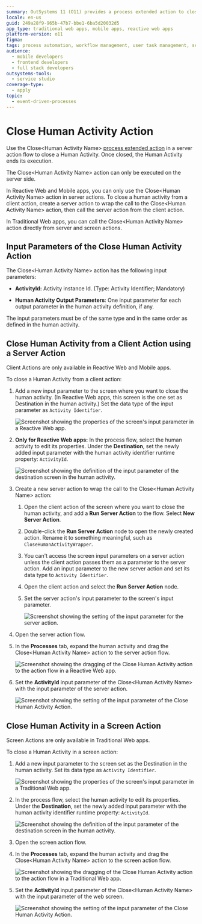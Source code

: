 ```yaml
---
summary: OutSystems 11 (O11) provides a process extended action to close Human Activities in action flows.
locale: en-us
guid: 249a28f9-965b-47b7-bbe1-6ba5d20032d5
app_type: traditional web apps, mobile apps, reactive web apps
platform-version: o11
figma:
tags: process automation, workflow management, user task management, server-side logic, client-side interaction
audience:
  - mobile developers
  - frontend developers
  - full stack developers
outsystems-tools:
  - service studio
coverage-type:
  - apply
topic:
  - event-driven-processes
---
```


# Close Human Activity Action

Use the Close&lt;Human Activity Name&gt; [process extended action](intro.md) in a server action flow to close a Human Activity. Once closed, the Human Activity ends its execution.

The Close&lt;Human Activity Name&gt; action can only be executed on the server side.  

In Reactive Web and Mobile apps, you can only use the Close&lt;Human Activity Name&gt; action in server actions. To close a human activity from a client action, create a server action to wrap the call to the Close&lt;Human Activity Name&gt; action, then call the server action from the client action.  

In Traditional Web apps, you can call the Close&lt;Human Activity Name&gt; action directly from server and screen actions.

## Input Parameters of the Close Human Activity Action

The Close&lt;Human Activity Name&gt; action has the following input parameters:

* **ActivityId:** Activity instance Id. (Type: Activity Identifier; Mandatory)

* **Human Activity Output Parameters**: One input parameter for each output parameter in the human activity definition, if any.

<div class="warning" markdown="1">

The input parameters must be of the same type and in the same order as defined in the human activity.

</div>

## Close Human Activity from a Client Action using a Server Action

<div class="info" markdown="1">

Client Actions are only available in Reactive Web and Mobile apps.

</div>

To close a Human Activity from a client action:

1. Add a new input parameter to the screen where you want to close the human activity. (In Reactive Web apps, this screen is the one set as Destination in the human activity.) Set the data type of the input parameter as ```Activity Identifier```.

    ![Screenshot showing the properties of the screen's input parameter in a Reactive Web app.](images/reactive-screen-input-parameter-ss.png "Properties of the screen's input parameter")

1. **Only for Reactive Web apps:** In the process flow, select the human activity to edit its properties. Under the **Destination**, set the newly added input parameter with the human activity identifier runtime property: ```ActivityId```.

    ![Screenshot showing the definition of the input parameter of the destination screen in the human activity.](images/human-activity-set-parameter-ss.png "Define input parameter of the destination screen in the human activity")

1. Create a new server action to wrap the call to the Close&lt;Human Activity Name&gt; action:

    1. Open the client action of the screen where you want to close the human activity, and add a **Run Server Action** to the flow. Select **New Server Action**.

    1. Double-click the **Run Server Action** node to open the newly created action. Rename it to something meaningful, such as ```CloseHumanActivityWrapper```.

    1. You can't access the screen input parameters on a server action unless the client action passes them as a parameter to the server action. Add an input parameter to the new server action and set its data type to ```Activity Identifier```.

    1. Open the client action and select the **Run Server Action** node.

    1. Set the server action's input parameter to the screen's input parameter.

        ![Screenshot showing the setting of the input parameter for the server action.](images/action-set-parameter-ss.png "Set the input parameter for the server action")

1. Open the server action flow.

1. In the **Processes** tab, expand the human activity and drag the Close&lt;Human Activity Name&gt; action to the server action flow.

    ![Screenshot showing the dragging of the Close Human Activity action to the action flow in a Reactive Web app.](images/reactive-drag-close-human-activity-action-ss.png "Drag the Close Human Activity action to the action flow")

1. Set the **ActivityId** input parameter of the Close&lt;Human Activity Name&gt; with the input parameter of the server action.

    ![Screenshot showing the setting of the input parameter of the Close Human Activity Action.](images/close-human-activity-set-parameter-ss.png "Set input parameter of the Close Human Activity Action")

## Close Human Activity in a Screen Action

<div class="info" markdown="1">

Screen Actions are only available in Traditional Web apps.

</div>

To close a Human Activity in a screen action:

1. Add a new input parameter to the screen set as the Destination in the human activity. Set its data type as ```Activity Identifier```.

    ![Screenshot showing the properties of the screen's input parameter in a Traditional Web app.](images/traditional-screen-input-parameter-ss.png "Properties of the screen's input parameter")

1. In the process flow, select the human activity to edit its properties. Under the **Destination**, set the newly added input parameter with the human activity identifier runtime property: ```ActivityId```.

    ![Screenshot showing the definition of the input parameter of the destination screen in the human activity.](images/human-activity-set-parameter-ss.png "Define input parameter of the destination screen in the human activity")

1. Open the screen action flow.

1. In the **Processes** tab, expand the human activity and drag the Close&lt;Human Activity Name&gt; action to the screen action flow.

    ![Screenshot showing the dragging of the Close Human Activity action to the action flow in a Traditional Web app.](images/traditional-drag-close-human-activity-action-ss.png "Drag the Close Human Activity action to the action flow")

1. Set the **ActivityId** input parameter of the Close&lt;Human Activity Name&gt; with the input parameter of the web screen.

    ![Screenshot showing the setting of the input parameter of the Close Human Activity Action.](images/close-human-activity-set-parameter-ss.png "Set input parameter of the Close Human Activity Action")
